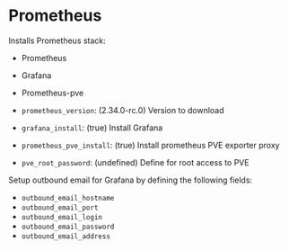 # Prometheus

Installs Prometheus stack:
- Prometheus
- Grafana
- Prometheus-pve

- `prometheus_version`: (2.34.0-rc.0) Version to download
- `grafana_install`: (true) Install Grafana
- `prometheus_pve_install`: (true) Install prometheus PVE exporter proxy
- `pve_root_password`: (undefined) Define for root access to PVE

Setup outbound email for Grafana by defining the following fields:
- `outbound_email_hostname`
- `outbound_email_port`
- `outbound_email_login`
- `outbound_email_password`
- `outbound_email_address`
